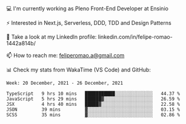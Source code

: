 💻 I'm currently working as Pleno Front-End Developer at Ensinio

⚡ Interested in Next.js, Serverless, DDD, TDD and Design Patterns

👥 Take a look at my LinkedIn profile: linkedin.com/in/felipe-romao-1442a814b/

📫 How to reach me: feliperomao.a@gmail.com

📊 Check my stats from WakaTime (VS Code) and GitHub:

<!--START_SECTION:waka-->
```text
Week: 20 December, 2021 - 26 December, 2021

TypeScript   9 hrs 10 mins   ███████████░░░░░░░░░░░░░░   44.37 % 
JavaScript   5 hrs 29 mins   ██████▓░░░░░░░░░░░░░░░░░░   26.59 % 
JSX          4 hrs 40 mins   █████▓░░░░░░░░░░░░░░░░░░░   22.58 % 
JSON         39 mins         ▓░░░░░░░░░░░░░░░░░░░░░░░░   03.15 % 
SCSS         35 mins         ▓░░░░░░░░░░░░░░░░░░░░░░░░   02.86 % 
```
<!--END_SECTION:waka-->
